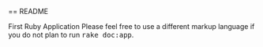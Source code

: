 == README

First Ruby Application
Please feel free to use a different markup language if you do not plan to run
<tt>rake doc:app</tt>.
